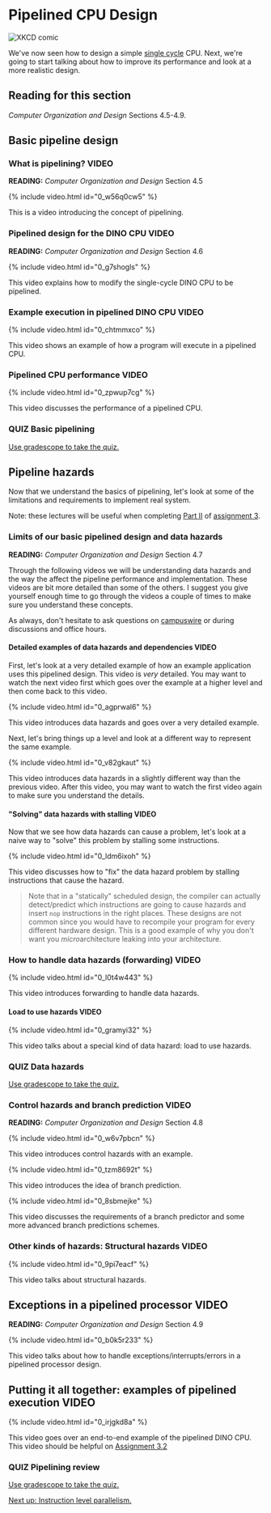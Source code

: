 # Pipelined CPU Design

![XKCD comic](https://imgs.xkcd.com/comics/is_it_worth_the_time.png)

We've now seen how to design a simple [single cycle](./single-cycle.md) CPU.
Next, we're going to start talking about how to improve its performance and look at a more realistic design.

## Reading for this section

*Computer Organization and Design* Sections 4.5-4.9.

## Basic pipeline design

### What is pipelining? **VIDEO**

**READING:** *Computer Organization and Design* Section 4.5

{% include video.html id="0_w56q0cw5" %}

This is a video introducing the concept of pipelining.

### Pipelined design for the DINO CPU  **VIDEO**

**READING:** *Computer Organization and Design* Section 4.6

{% include video.html id="0_g7shogls" %}

This video explains how to modify the single-cycle DINO CPU to be pipelined.

### Example execution in pipelined DINO CPU  **VIDEO**

{% include video.html id="0_chtmmxco" %}

This video shows an example of how a program will execute in a pipelined CPU.

### Pipelined CPU performance **VIDEO**

{% include video.html id="0_zpwup7cg" %}

This video discusses the performance of a pipelined CPU.

### **QUIZ** Basic pipelining

[Use gradescope to take the quiz.](https://www.gradescope.com/courses/105214/assignments/451227)

## Pipeline hazards

Now that we understand the basics of pipelining, let's look at some of the limitations and requirements to implement real system.

Note: these lectures will be useful when completing [Part II](https://github.com/jlpteaching/dinocpu-sq20/blob/master/assignments/assignment-3.md#part-ii-implementing-forwarding) of [assignment 3](https://github.com/jlpteaching/dinocpu-sq20/blob/master/assignments/assignment-3.md).

### Limits of our basic pipelined design and data hazards

**READING:** *Computer Organization and Design* Section 4.7

Through the following videos we will be understanding data hazards and the way the affect the pipeline performance and implementation.
These videos are bit more detailed than some of the others.
I suggest you give yourself enough time to go through the videos a couple of times to make sure you understand these concepts.

As always, don't hesitate to ask questions on [campuswire](https://campuswire.com/c/GDBEBE971/) or during discussions and office hours.

#### Detailed examples of data hazards and dependencies **VIDEO**

First, let's look at a very detailed example of how an example application uses this pipelined design.
This video is *very* detailed.
You may want to watch the next video first which goes over the example at a higher level and then come back to this video.

{% include video.html id="0_agprwal6" %}

This video introduces data hazards and goes over a very detailed example.

Next, let's bring things up a level and look at a different way to represent the same example.

{% include video.html id="0_v82gkaut" %}

This video introduces data hazards in a slightly different way than the previous video.
After this video, you may want to watch the first video again to make sure you understand the details.

#### "Solving" data hazards with stalling **VIDEO**

Now that we see how data hazards can cause a problem, let's look at a naive way to "solve" this problem by stalling some instructions.

{% include video.html id="0_ldm6ixoh" %}

This video discusses how to "fix" the data hazard problem by stalling instructions that cause the hazard.

> Note that in a "statically" scheduled design, the compiler can actually detect/predict which instructions are going to cause hazards and insert `nop` instructions in the right places.
> These designs are not common since you would have to recompile your program for every different hardware design.
> This is a good example of why you don't want you *micro*architecture leaking into your architecture.

### How to handle data hazards (forwarding) **VIDEO**

{% include video.html id="0_l0t4w443" %}

This video introduces forwarding to handle data hazards.

#### Load to use hazards **VIDEO**

{% include video.html id="0_gramyi32" %}

This video talks about a special kind of data hazard: load to use hazards.

### **QUIZ** Data hazards

[Use gradescope to take the quiz.](https://www.gradescope.com/courses/105214/assignments/456000)

### Control hazards and branch prediction **VIDEO**

**READING:** *Computer Organization and Design* Section 4.8

{% include video.html id="0_w6v7pbcn" %}

This video introduces control hazards with an example.

{% include video.html id="0_tzm8692t" %}

This video introduces the idea of branch prediction.

{% include video.html id="0_8sbmejke" %}

This video discusses the requirements of a branch predictor and some more advanced branch predictions schemes.

### Other kinds of hazards: Structural hazards **VIDEO**

{% include video.html id="0_9pi7eacf" %}

This video talks about structural hazards.

## Exceptions in a pipelined processor **VIDEO**

**READING:** *Computer Organization and Design* Section 4.9

{% include video.html id="0_b0k5r233" %}

This video talks about how to handle exceptions/interrupts/errors in a pipelined processor design.

## Putting it all together: examples of pipelined execution **VIDEO**

{% include video.html id="0_irjgkd8a" %}

This video goes over an end-to-end example of the pipelined DINO CPU.
This video should be helpful on [Assignment 3.2](https://github.com/jlpteaching/dinocpu-sq20/blob/master/assignments/assignment-3.md#part-ii-implementing-forwarding)

### **QUIZ** Pipelining review

[Use gradescope to take the quiz.](https://www.gradescope.com/courses/105214/assignments/464646)

[Next up: Instruction level parallelism.](./ilp.md)
